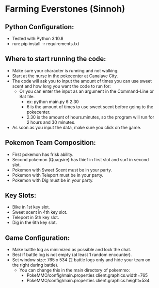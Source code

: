 # Farming Everstones (Sinnoh)

## Python Configuration:
* Tested with Python 3.10.8
* run: pip install -r requirements.txt

## Where to start running the code:
* Make sure your character is running and not walking.
* Start at the nurse in the pokecenter at Canalave City.
* The code will ask you to input the amount of times you can use sweet scent and how long you want the code to run for:
    * Or you can enter the input as an argument in the Command-Line or Bat file.
        * ex: python main.py 6 2.30
        * 6 is the amount of times to use sweet scent before going to the pokecenter.
        * 2.30 is the amount of hours.minutes, so the program will run for 2 hours and 30 minutes.
* As soon as you input the data, make sure you click on the game.

## Pokemon Team Composition:
* First pokemon has frisk ability.
* Second pokemon (Quagsire) has thief in first slot and surf in second slot.
* Pokemon with Sweet Scent must be in your party.
* Pokemon with Teleport must be in your party.
* Pokemon with Dig must be in your party.

## Key Slots:
* Bike in 1st key slot.
* Sweet scent in 4th key slot.
* Teleport in 5th key slot.
* Dig in the 6th key slot.

## Game Configuration:
* Make battle log as minimized as possible and lock the chat.
* Best if battle log is not empty (at least 1 random encounter).
* Set window size: 765 x 534 (2 battle logs only and hide your team on the right during battle).
    * You can change this in the main directory of pokemmo:
        * PokeMMO/config/main.properties client.graphics.width=765
        * PokeMMO/config/main.properties client.graphics.height=534
